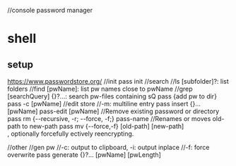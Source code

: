 //console password manager
# shell
## setup
https://www.passwordstore.org/
//init
    pass init
//search
    //ls [subfolder]?: list folders
    //find [pwName]: list pw names close to pwName
    //grep [searchQuery] {}?...: search pw-files containing sQ
        pass {add pw to dir}
    pass -c [pwName]
//edit store
    //-m: multiline entry
        pass insert {}... [pwName]
    pass-edit [pwName]
    //Remove existing password or directory
        pass rm {--recursive, -r; --force, -f;} pass-name
    //Renames or moves old-path to new-path
        pass mv {--force,-f} [old-path] [new-path]                          
    , optionally forcefully
ectively reencrypting.                                          

//other
    //gen pw
    //-c: output to clipboard, -i: output inplace 
    //-f: force overwrite
        pass generate {}?... [pwName] [pwLength]

